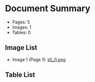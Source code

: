 # Document Summary

- Pages: 5
- Images: 1
- Tables: 0

## Image List

- Image 1 (Page 1): [p1_i1.png](pdf_images/p1_i1.png)

## Table List

